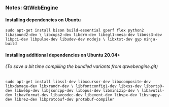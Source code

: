 ### Notes: [QtWebEngine](https://wiki.qt.io/QtWebEngine/How_to_Try)

#### Installing dependencies on Ubuntu

```
sudo apt-get install bison build-essential gperf flex python2 libasound2-dev \ libcups2-dev libdrm-dev libegl1-mesa-dev libnss3-dev libpci-dev libpulse-dev libudev-dev nodejs \ libxtst-dev gyp ninja-build
```

#### Installing additional dependencies on Ubuntu 20.04+
###### (To save a bit time compiling the bundled variants from qtwebengine.git)

```
sudo apt-get install libssl-dev libxcursor-dev libxcomposite-dev libxdamage-dev libxrandr-dev \ libfontconfig1-dev libxss-dev libsrtp0-dev libwebp-dev libjsoncpp-dev libopus-dev libminizip-dev \ libavutil-dev libavformat-dev libavcodec-dev libevent-dev libvpx-dev libsnappy-dev libre2-dev libprotobuf-dev protobuf-compiler
```